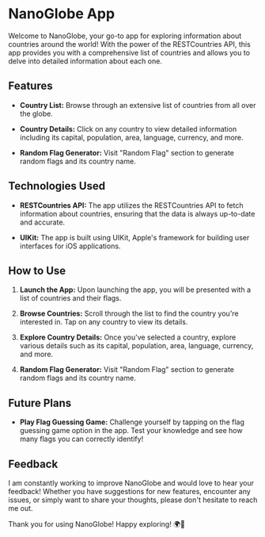 # NanoGlobe App

Welcome to NanoGlobe, your go-to app for exploring information about countries around the world! With the power of the RESTCountries API, this app provides you with a comprehensive list of countries and allows you to delve into detailed information about each one.

## Features

- **Country List:** Browse through an extensive list of countries from all over the globe.

- **Country Details:** Click on any country to view detailed information including its capital, population, area, language, currency, and more.
  
- **Random Flag Generator:** Visit "Random Flag" section to generate random flags and its country name.

## Technologies Used

- **RESTCountries API:** The app utilizes the RESTCountries API to fetch information about countries, ensuring that the data is always up-to-date and accurate.

- **UIKit:** The app is built using UIKit, Apple's framework for building user interfaces for iOS applications.

## How to Use

1. **Launch the App:** Upon launching the app, you will be presented with a list of countries and their flags.

2. **Browse Countries:** Scroll through the list to find the country you're interested in. Tap on any country to view its details.

3. **Explore Country Details:** Once you've selected a country, explore various details such as its capital, population, area, language, currency, and more.
   
4. **Random Flag Generator:** Visit "Random Flag" section to generate random flags and its country name.

## Future Plans

- **Play Flag Guessing Game:** Challenge yourself by tapping on the flag guessing game option in the app. Test your knowledge and see how many flags you can correctly identify!

## Feedback

I am constantly working to improve NanoGlobe and would love to hear your feedback! Whether you have suggestions for new features, encounter any issues, or simply want to share your thoughts, please don't hesitate to reach me out.

Thank you for using NanoGlobe! Happy exploring! 🌍🚩

